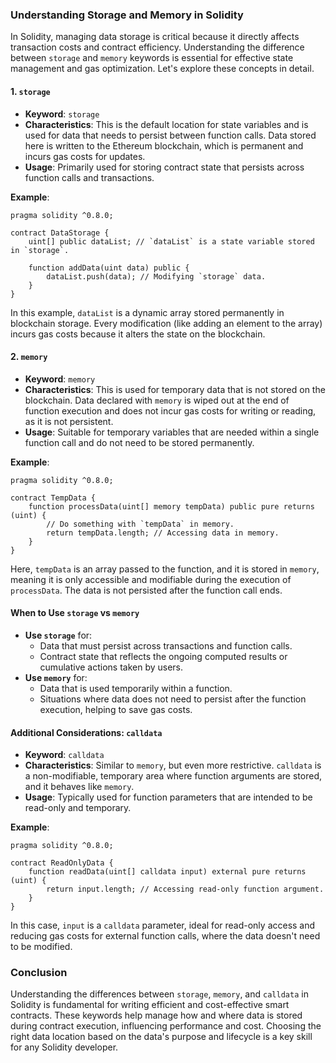 ### Understanding Storage and Memory in Solidity

In Solidity, managing data storage is critical because it directly affects transaction costs and contract efficiency. Understanding the difference between `storage` and `memory` keywords is essential for effective state management and gas optimization. Let's explore these concepts in detail.

#### 1. `storage`

- **Keyword**: `storage`
- **Characteristics**: This is the default location for state variables and is used for data that needs to persist between function calls. Data stored here is written to the Ethereum blockchain, which is permanent and incurs gas costs for updates.
- **Usage**: Primarily used for storing contract state that persists across function calls and transactions.

**Example**:

```solidity
pragma solidity ^0.8.0;

contract DataStorage {
    uint[] public dataList; // `dataList` is a state variable stored in `storage`.

    function addData(uint data) public {
        dataList.push(data); // Modifying `storage` data.
    }
}
```

In this example, `dataList` is a dynamic array stored permanently in blockchain storage. Every modification (like adding an element to the array) incurs gas costs because it alters the state on the blockchain.

#### 2. `memory`

- **Keyword**: `memory`
- **Characteristics**: This is used for temporary data that is not stored on the blockchain. Data declared with `memory` is wiped out at the end of function execution and does not incur gas costs for writing or reading, as it is not persistent.
- **Usage**: Suitable for temporary variables that are needed within a single function call and do not need to be stored permanently.

**Example**:

```solidity
pragma solidity ^0.8.0;

contract TempData {
    function processData(uint[] memory tempData) public pure returns (uint) {
        // Do something with `tempData` in memory.
        return tempData.length; // Accessing data in memory.
    }
}
```

Here, `tempData` is an array passed to the function, and it is stored in `memory`, meaning it is only accessible and modifiable during the execution of `processData`. The data is not persisted after the function call ends.

#### When to Use `storage` vs `memory`

- **Use `storage`** for:
  - Data that must persist across transactions and function calls.
  - Contract state that reflects the ongoing computed results or cumulative actions taken by users.
- **Use `memory`** for:
  - Data that is used temporarily within a function.
  - Situations where data does not need to persist after the function execution, helping to save gas costs.

#### Additional Considerations: `calldata`

- **Keyword**: `calldata`
- **Characteristics**: Similar to `memory`, but even more restrictive. `calldata` is a non-modifiable, temporary area where function arguments are stored, and it behaves like `memory`.
- **Usage**: Typically used for function parameters that are intended to be read-only and temporary.

**Example**:

```solidity
pragma solidity ^0.8.0;

contract ReadOnlyData {
    function readData(uint[] calldata input) external pure returns (uint) {
        return input.length; // Accessing read-only function argument.
    }
}
```

In this case, `input` is a `calldata` parameter, ideal for read-only access and reducing gas costs for external function calls, where the data doesn't need to be modified.

### Conclusion

Understanding the differences between `storage`, `memory`, and `calldata` in Solidity is fundamental for writing efficient and cost-effective smart contracts. These keywords help manage how and where data is stored during contract execution, influencing performance and cost. Choosing the right data location based on the data's purpose and lifecycle is a key skill for any Solidity developer.
